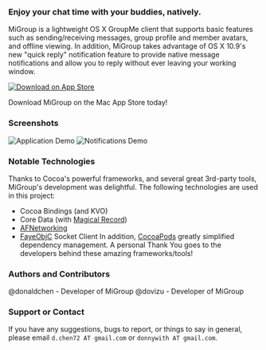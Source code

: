 ### Enjoy your chat time with your buddies, natively.
MiGroup is a lightweight OS X GroupMe client that supports basic features such as sending/receiving messages, group profile and member avatars, and offline viewing. In addition, MiGroup takes advantage of OS X 10.9's new "quick reply" notification feature to provide native message notifications and allow you to reply without ever leaving your working window.


[![Download on App Store](http://i.imgur.com/6ye2kiE.png)](https://itunes.apple.com/us/app/migroup/id803526621?mt=12)

Download MiGroup on the Mac App Store today!

### Screenshots
![Application Demo](https://raw.github.com/dovizu/MiGroup/master/Graphics/Marketing/App%20screenshot.png)
![Notifications Demo](https://raw.github.com/dovizu/MiGroup/master/Graphics/Marketing/Notification%20Demo.png)

### Notable Technologies
Thanks to Cocoa's powerful frameworks, and several great 3rd-party tools, MiGroup's development was delightful. The following technologies are used in this project:
* Cocoa Bindings (and KVO)
* Core Data (with [Magical Record](https://github.com/magicalpanda/MagicalRecord))
* [AFNetworking](https://github.com/AFNetworking/AFNetworking)
* [FayeObjC](https://github.com/pcrawfor/FayeObjC) Socket Client
In addition, [CocoaPods](http://cocoapods.org) greatly simplified dependency management.
A personal Thank You goes to the developers behind these amazing frameworks/tools!

### Authors and Contributors
@donaldchen - Developer of MiGroup
@dovizu - Developer of MiGroup

### Support or Contact
If you have any suggestions, bugs to report, or things to say in general, please email `d.chen72 AT gmail.com` or `donnywith AT gmail.com`.
